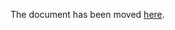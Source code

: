 The document has been moved [here](https://docs.victoriametrics.com/victoriametrics/contributing/).
